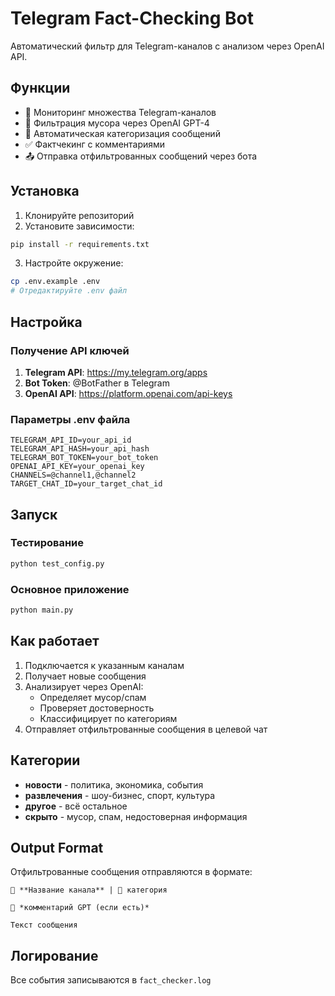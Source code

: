 # Telegram Fact-Checking Bot

Автоматический фильтр для Telegram-каналов с анализом через OpenAI API.

## Функции

- 📡 Мониторинг множества Telegram-каналов
- 🤖 Фильтрация мусора через OpenAI GPT-4
- 📂 Автоматическая категоризация сообщений
- ✅ Фактчекинг с комментариями
- 📤 Отправка отфильтрованных сообщений через бота

## Установка

1. Клонируйте репозиторий
2. Установите зависимости:
```bash
pip install -r requirements.txt
```

3. Настройте окружение:
```bash
cp .env.example .env
# Отредактируйте .env файл
```

## Настройка

### Получение API ключей

1. **Telegram API**: https://my.telegram.org/apps
2. **Bot Token**: @BotFather в Telegram
3. **OpenAI API**: https://platform.openai.com/api-keys

### Параметры .env файла

```env
TELEGRAM_API_ID=your_api_id
TELEGRAM_API_HASH=your_api_hash
TELEGRAM_BOT_TOKEN=your_bot_token
OPENAI_API_KEY=your_openai_key
CHANNELS=@channel1,@channel2
TARGET_CHAT_ID=your_target_chat_id
```

## Запуск

### Тестирование
```bash
python test_config.py
```

### Основное приложение
```bash
python main.py
```

## Как работает

1. Подключается к указанным каналам
2. Получает новые сообщения
3. Анализирует через OpenAI:
   - Определяет мусор/спам
   - Проверяет достоверность
   - Классифицирует по категориям
4. Отправляет отфильтрованные сообщения в целевой чат

## Категории

- **новости** - политика, экономика, события
- **развлечения** - шоу-бизнес, спорт, культура
- **другое** - всё остальное
- **скрыто** - мусор, спам, недостоверная информация

## Output Format

Отфильтрованные сообщения отправляются в формате:

```
📢 **Название канала** | 📂 категория

🤖 *комментарий GPT (если есть)*

Текст сообщения
```

## Логирование

Все события записываются в `fact_checker.log`